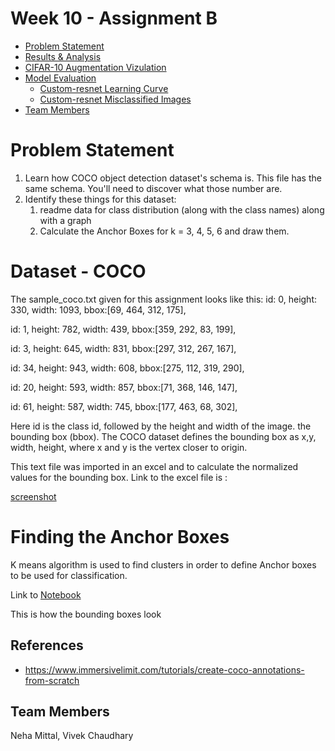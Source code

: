 # Week 10 - Assignment B

- [Problem Statement](#problem-statement)
- [Results & Analysis](#results-analysis)
- [CIFAR-10 Augmentation Vizulation](#cifar-10-augmentation-vizualization)
- [Model Evaluation](#model-evaluation)
  * [Custom-resnet Learning Curve](#Custom-resnet-learning-curve)
  * [Custom-resnet Misclassified Images](#Custom-resnet-misclassified-images)
- [Team Members](#team-members)


# Problem Statement
1.  Learn how COCO object detection dataset's schema is. This file has the same schema. You'll need to discover what those number are. 
2. Identify these things for this dataset:
   1. readme data for class distribution (along with the class names) along with a graph 
   2. Calculate the Anchor Boxes for k = 3, 4, 5, 6 and draw them.


# Dataset - COCO
The sample_coco.txt given for this assignment looks like this:
id: 0, height: 330, width: 1093, bbox:[69, 464, 312, 175],

id: 1, height: 782, width: 439, bbox:[359, 292, 83, 199],

id: 3, height: 645, width: 831, bbox:[297, 312, 267, 167],

id: 34, height: 943, width: 608, bbox:[275, 112, 319, 290],

id: 20, height: 593, width: 857, bbox:[71, 368, 146, 147],

id: 61, height: 587, width: 745, bbox:[177, 463, 68, 302],




Here id is the class id, followed by the height and width of the image. the bounding box (bbox). The COCO dataset defines the bounding box as x,y, width, height, where x and y is the vertex closer to origin.

This text file was imported in an excel and to calculate the normalized values for the bounding box. Link to the excel file is : [](https://github.com/vivek-a81/EVA6/blob/main/Session10/Assignment%20B/COCODataset.xlsx)

[screenshot](https://github.com/vivek-a81/EVA6/blob/main/Session10/Assignment%20B/images/excel_ss.png)

# Finding the Anchor Boxes

K means algorithm is used to find clusters in order to define Anchor boxes to be used for classification. 

Link to [Notebook](https://github.com/vivek-a81/EVA6/blob/main/Session10/Assignment%20B/Assignment_10_B.ipynb)

This is how the bounding boxes look
[](https://github.com/vivek-a81/EVA6/blob/main/Session10/Assignment%20B/images/anchorboxes.png)

References
------------------------

* https://www.immersivelimit.com/tutorials/create-coco-annotations-from-scratch


Team Members
------------------------

Neha Mittal, Vivek Chaudhary

